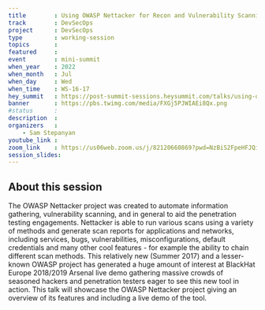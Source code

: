 ```yaml
---
title        : Using OWASP Nettacker for Recon and Vulnerability Scanning 
track        : DevSecOps
project      : DevSecOps
type         : working-session
topics       : 
featured     :
event        : mini-summit
when_year    : 2022
when_month   : Jul
when_day     : Wed
when_time    : WS-16-17
hey_summit   : https://post-summit-sessions.heysummit.com/talks/using-owasp-nettacker-for-recon-and-vulnerability-scanning/
banner       : https://pbs.twimg.com/media/FXGj5PJWIAEi8Qx.png
#status      : 
description  :
organizers   :
    - Sam Stepanyan  
youtube_link : 
zoom_link    : https://us06web.zoom.us/j/82120660869?pwd=NzBiS2FpeHFJQi80cWNUbDcyaGRtUT09
session_slides:
---
```




## About this session
The OWASP Nettacker project was created to automate information gathering, vulnerability scanning, and in general to aid the penetration testing engagements. Nettacker is able to run various scans using a variety of methods and generate scan reports for applications and networks, including services, bugs, vulnerabilities, misconfigurations, default credentials and many other cool features - for example the ability to chain different scan methods. This relatively new (Summer 2017) and a lesser-known OWASP project has generated a huge amount of interest at BlackHat Europe 2018/2019 Arsenal live demo gathering massive crowds of seasoned hackers and penetration testers eager to see this new tool in action. This talk will showcase the OWASP Nettacker project giving an overview of its features and including a live demo of the tool.
